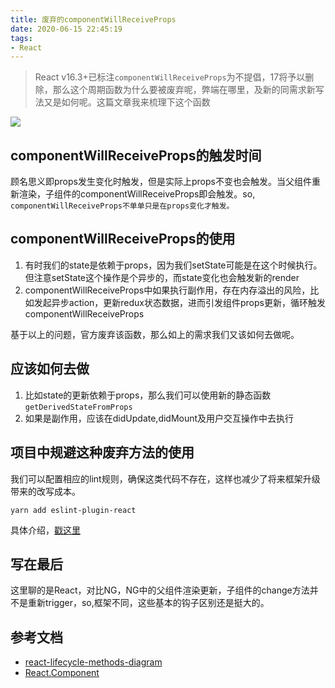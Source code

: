 ```yaml
---
title: 废弃的componentWillReceiveProps
date: 2020-06-15 22:45:19
tags:
- React
---
```

> React v16.3+已标注`componentWillReceiveProps`为不提倡，17将予以删除，那么这个周期函数为什么要被废弃呢，弊端在哪里，及新的同需求新写法又是如何呢。这篇文章我来梳理下这个函数


![](http://static.1991421.cn/2020/2020-06-15-231959.jpeg)


## componentWillReceiveProps的触发时间
顾名思义即props发生变化时触发，但是实际上props不变也会触发。当父组件重新渲染，子组件的componentWillReceiveProps即会触发。so, `componentWillReceiveProps不单单只是在props变化才触发。`

## componentWillReceiveProps的使用

1. 有时我们的state是依赖于props，因为我们setState可能是在这个时候执行。但注意setState这个操作是个异步的，而state变化也会触发新的render
2. componentWillReceiveProps中如果执行副作用，存在内存溢出的风险，比如发起异步action，更新redux状态数据，进而引发组件props更新，循环触发componentWillReceiveProps


基于以上的问题，官方废弃该函数，那么如上的需求我们又该如何去做呢。

## 应该如何去做
1. 比如state的更新依赖于props，那么我们可以使用新的静态函数`getDerivedStateFromProps `
2. 如果是副作用，应该在didUpdate,didMount及用户交互操作中去执行


## 项目中规避这种废弃方法的使用
我们可以配置相应的lint规则，确保这类代码不存在，这样也减少了将来框架升级带来的改写成本。

`yarn add eslint-plugin-react`

具体介绍，[戳这里](https://github.com/yannickcr/eslint-plugin-react)

## 写在最后
这里聊的是React，对比NG，NG中的父组件渲染更新，子组件的change方法并不是重新trigger，so,框架不同，这些基本的钩子区别还是挺大的。


## 参考文档
- [react-lifecycle-methods-diagram](https://projects.wojtekmaj.pl/react-lifecycle-methods-diagram/)
- [React.Component](https://reactjs.org/docs/react-component.html)